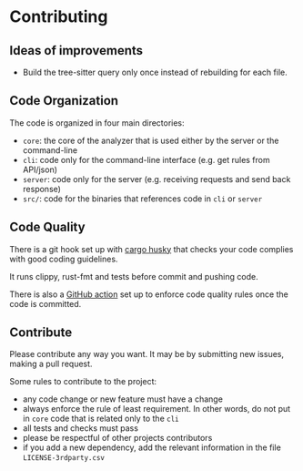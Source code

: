 # Contributing


## Ideas of improvements

 - Build the tree-sitter query only once instead of rebuilding for each file.


## Code Organization

The code is organized in four main directories:

 - `core`: the core of the analyzer that is used either by the server or the command-line
 - `cli`: code only for the command-line interface (e.g. get rules from API/json)
 - `server`: code only for the server (e.g. receiving requests and send back response)
 - `src/`: code for the binaries that references code in `cli` or `server`

## Code Quality

There is a git hook set up with [cargo husky](https://lib.rs/crates/cargo-husky)
that checks your code complies with good coding guidelines.

It runs clippy, rust-fmt and tests before commit and pushing code.

There is also a [GitHub action](.github/workflows/rust.yaml) set up to
enforce code quality rules once the code is committed.

## Contribute

Please contribute any way you want. It may be by submitting new issues,
making a pull request.

Some rules to contribute to the project:

 - any code change or new feature must have a change
 - always enforce the rule of least requirement. In other words, do not put in `core` code that is related only to the `cli`
 - all tests and checks must pass
 - please be respectful of other projects contributors
 - if you add a new dependency, add the relevant information in the file `LICENSE-3rdparty.csv`